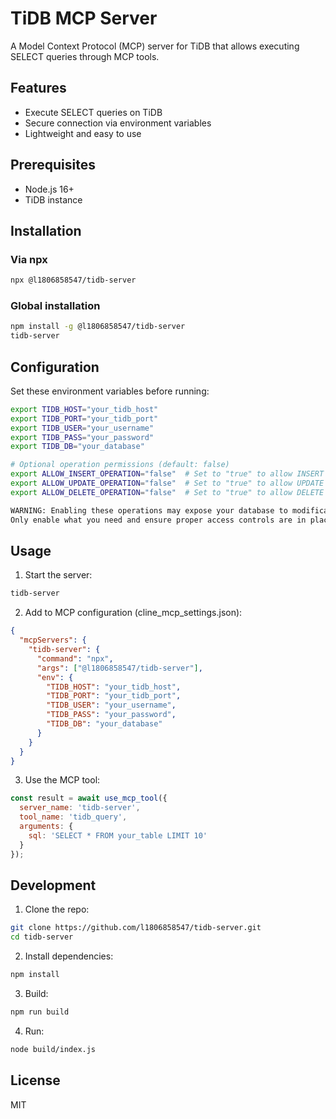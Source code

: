 # TiDB MCP Server

A Model Context Protocol (MCP) server for TiDB that allows executing SELECT queries through MCP tools.

## Features
- Execute SELECT queries on TiDB
- Secure connection via environment variables
- Lightweight and easy to use

## Prerequisites
- Node.js 16+
- TiDB instance

## Installation

### Via npx
```bash
npx @l1806858547/tidb-server
```

### Global installation
```bash
npm install -g @l1806858547/tidb-server
tidb-server
```

## Configuration

Set these environment variables before running:

```bash
export TIDB_HOST="your_tidb_host"
export TIDB_PORT="your_tidb_port" 
export TIDB_USER="your_username"
export TIDB_PASS="your_password"
export TIDB_DB="your_database"

# Optional operation permissions (default: false)
export ALLOW_INSERT_OPERATION="false"  # Set to "true" to allow INSERT operations
export ALLOW_UPDATE_OPERATION="false"  # Set to "true" to allow UPDATE operations 
export ALLOW_DELETE_OPERATION="false"  # Set to "true" to allow DELETE operations

WARNING: Enabling these operations may expose your database to modification risks.
Only enable what you need and ensure proper access controls are in place.
```

## Usage

1. Start the server:
```bash
tidb-server
```

2. Add to MCP configuration (cline_mcp_settings.json):
```json
{
  "mcpServers": {
    "tidb-server": {
      "command": "npx",
      "args": ["@l1806858547/tidb-server"],
      "env": {
        "TIDB_HOST": "your_tidb_host",
        "TIDB_PORT": "your_tidb_port",
        "TIDB_USER": "your_username",
        "TIDB_PASS": "your_password",
        "TIDB_DB": "your_database"
      }
    }
  }
}
```

3. Use the MCP tool:
```javascript
const result = await use_mcp_tool({
  server_name: 'tidb-server',
  tool_name: 'tidb_query', 
  arguments: {
    sql: 'SELECT * FROM your_table LIMIT 10'
  }
});
```

## Development

1. Clone the repo:
```bash
git clone https://github.com/l1806858547/tidb-server.git
cd tidb-server
```

2. Install dependencies:
```bash
npm install
```

3. Build:
```bash
npm run build
```

4. Run:
```bash
node build/index.js
```

## License
MIT
